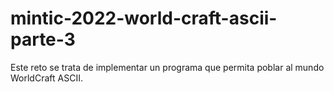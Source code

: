 # mintic-2022-world-craft-ascii-parte-3
Este reto se trata de implementar un programa que permita poblar al mundo WorldCraft ASCII.
